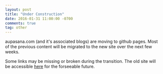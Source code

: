 ```yaml
---
layout: post
title: "Under Construction"
date: 2016-01-31 11:00:00 -0700
comments: true
tag: other
---
```


aupasana.com (and it's associated blogs) are moving to github pages.
Most of the previous content will be migrated to the new site over the next few weeks. 
<!--more-->
Some links may be missing or broken during the transition.
The old site will be accessible [here](http://old.aupasana.com)
for the forseeable future.
